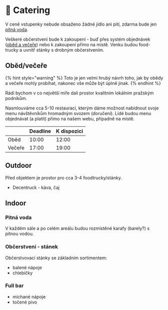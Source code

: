 # 🍳 Catering

V ceně vstupenky nebude obsaženo žádné jídlo ani pití, zdarma bude jen [pitná voda](catering.md#pitna-voda).&#x20;

Veškeré občerstvení bude k zakoupení - buď přes systém objednávek ([oběd a večeře](catering.md#obed-vecere)) nebo k zakoupení přímo na místě. Venku budou food-trucky a uvnitř stánky s drobným občerstvením.&#x20;

## Oběd/večeře

{% hint style="warning" %}
Toto je jen velmi hrubý návrh toho, jak by obědy a večeře mohly probíhat, nakonec vše může být úplně jinak.
{% endhint %}

Rádi bychom v co největší míře dali prostor kvalitním lokálním pražským podnikům.

Nasmlouváme cca 5-10 restaurací, kterým dáme možnost nabídnout svoje menu návštěvníkům hromadným svozem (doručení). Lidé budou menu objednávat (a platit) přímo na našem webu, případně na místě.

|        | Deadline | K dispozici |
| ------ | -------- | ----------- |
| Oběd   | 10:00    | 12:00       |
| Večeře | 17:00    | 19:00       |

## Outdoor

Před objektem je prostor pro cca 3-4 foodtrucky/stánky.

* Decentruck - káva, čaj

## Indoor

### Pitná voda

V každém sále a po celém areálu budou rozmístěné karafy (barely?) s pitnou vodou.

### Občerstvení - stánek

Občerstvovací stánky se základním sortimentem:

* balené nápoje
* chlebíčky

### Full bar

* míchané nápoje
* točené pivo

